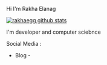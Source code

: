 Hi I'm Rakha Elanag


[![rakhaegg github stats](https://github-readme-stats.vercel.app/api?username=rakhaegg)](https://github.com/rakhaegg/rakhaegg)

I'm developer and computer sciebnce



<!--START_SECTION:waka-->
<!--END_SECTION:waka-->

Social Media : 
- Blog - 
